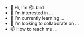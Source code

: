 - 👋 Hi, I’m @Lbird
- 👀 I’m interested in ...
- 🌱 I’m currently learning ...
- 💞️ I’m looking to collaborate on ...
- 📫 How to reach me ...

<!---
Lbird/Lbird is a ✨ special ✨ repository because its `README.md` (this file) appears on your GitHub profile.
You can click the Preview link to take a look at your changes.
--->
